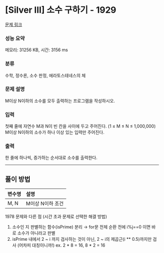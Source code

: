 # [Silver III] 소수 구하기 - 1929 

[문제 링크](https://www.acmicpc.net/problem/1929) 

### 성능 요약

메모리: 31256 KB, 시간: 3156 ms

### 분류

수학, 정수론, 소수 판정, 에라토스테네스의 체

### 문제 설명

<p>M이상 N이하의 소수를 모두 출력하는 프로그램을 작성하시오.</p>

### 입력 

 <p>첫째 줄에 자연수 M과 N이 빈 칸을 사이에 두고 주어진다. (1 ≤ M ≤ N ≤ 1,000,000) M이상 N이하의 소수가 하나 이상 있는 입력만 주어진다.</p>

### 출력 

 <p>한 줄에 하나씩, 증가하는 순서대로 소수를 출력한다.</p>

---

## 풀이 방법
|변수명|설명|
|:---|:---|
|M, N|M이상 N이하 조건|

1978 문제와 다른 점 (시간 초과 문제로 선택한 해결 방법)
1. 소수인 지 판별하는 함수(isPrime) 분리 → for문 전체 순환 전에 i%j==0 이면 바로 소수가 아니라고 판별
2. isPrime 내에서 2 ~ i 까지 검사하는 것이 아닌, 2 ~ i의 제곱근(i ** 0.5)까지만 검사 (어차피 대칭이니까!)
   ex. 2 * 8 = 16, 8 * 2 = 16
